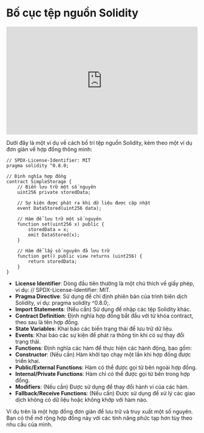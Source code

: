 # Bố cục tệp nguồn Solidity

<div style="position: relative; width: 100%; height: 0; padding-bottom: 56.25%;">
    <iframe src="https://www.youtube.com/embed/WhjUzqGXHdc?si=T5xjwm-OoT-5Q758" 
            title="YouTube video player" 
            frameborder="0" 
            allow="accelerometer; autoplay; clipboard-write; encrypted-media; gyroscope; picture-in-picture; web-share" 
            referrerpolicy="strict-origin-when-cross-origin" 
            allowfullscreen 
            style="position: absolute; top: 0; left: 0; width: 100%; height: 100%;">
    </iframe>
</div>

Dưới đây là một ví dụ về cách bố trí tệp nguồn Solidity, kèm theo một ví dụ đơn giản về hợp đồng thông minh:

```solidity
// SPDX-License-Identifier: MIT
pragma solidity ^0.8.0;

// Định nghĩa hợp đồng
contract SimpleStorage {
    // Biến lưu trữ một số nguyên
    uint256 private storedData;

    // Sự kiện được phát ra khi dữ liệu được cập nhật
    event DataStored(uint256 data);

    // Hàm để lưu trữ một số nguyên
    function set(uint256 x) public {
        storedData = x;
        emit DataStored(x);
    }

    // Hàm để lấy số nguyên đã lưu trữ
    function get() public view returns (uint256) {
        return storedData;
    }
}
```

- **License Identifier**: Dòng đầu tiên thường là một chú thích về giấy phép, ví dụ: // SPDX-License-Identifier: MIT.
- **Pragma Directive**: Sử dụng để chỉ định phiên bản của trình biên dịch Solidity, ví dụ: pragma solidity ^0.8.0;.
- **Import Statements**: (Nếu cần) Sử dụng để nhập các tệp Solidity khác.
- **Contract Definition**: Định nghĩa hợp đồng bắt đầu với từ khóa contract, theo sau là tên hợp đồng.
- **State Variables**: Khai báo các biến trạng thái để lưu trữ dữ liệu.
- **Events**: Khai báo các sự kiện để phát ra thông tin khi có sự thay đổi trạng thái.
- **Functions**: Định nghĩa các hàm để thực hiện các hành động, bao gồm:
- **Constructor**: (Nếu cần) Hàm khởi tạo chạy một lần khi hợp đồng được triển khai.
- **Public/External Functions**: Hàm có thể được gọi từ bên ngoài hợp đồng.
- **Internal/Private Functions**: Hàm chỉ có thể được gọi từ bên trong hợp đồng.
- **Modifiers**: (Nếu cần) Được sử dụng để thay đổi hành vi của các hàm.
- **Fallback/Receive Functions**: (Nếu cần) Được sử dụng để xử lý các giao dịch không có dữ liệu hoặc không khớp với hàm nào.

Ví dụ trên là một hợp đồng đơn giản để lưu trữ và truy xuất một số nguyên. Bạn có thể mở rộng hợp đồng này với các tính năng phức tạp hơn tùy theo nhu cầu của mình.